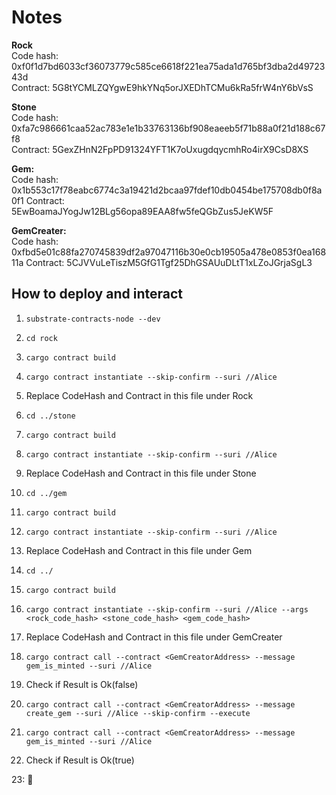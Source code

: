 # Notes

**Rock**  
Code hash: 0xf0f1d7bd6033cf36073779c585ce6618f221ea75ada1d765bf3dba2d4972343d  
Contract: 5G8tYCMLZQYgwE9hkYNq5orJXEDhTCMu6kRa5frW4nY6bVsS

**Stone**  
Code hash: 0xfa7c986661caa52ac783e1e1b33763136bf908eaeeb5f71b88a0f21d188c67f8  
Contract: 5GexZHnN2FpPD91324YFT1K7oUxugdqycmhRo4irX9CsD8XS

**Gem:**  
Code hash: 0x1b553c17f78eabc6774c3a19421d2bcaa97fdef10db0454be175708db0f8a0f1
Contract: 5EwBoamaJYogJw12BLg56opa89EAA8fw5feQGbZus5JeKW5F

**GemCreater:**  
Code hash: 0xfbd5e01c88fa270745839df2a97047116b30e0cb19505a478e0853f0ea16811a
Contract: 5CJVVuLeTiszM5GfG1Tgf25DhGSAUuDLtT1xLZoJGrjaSgL3

## How to deploy and interact

1. `substrate-contracts-node --dev`

2. `cd rock`
3. `cargo contract build`
4. `cargo contract instantiate --skip-confirm --suri //Alice`
5. Replace CodeHash and Contract in this file under Rock

6. `cd ../stone`
7. `cargo contract build`
8. `cargo contract instantiate --skip-confirm --suri //Alice`
9. Replace CodeHash and Contract in this file under Stone

10. `cd ../gem`
11. `cargo contract build`
12. `cargo contract instantiate --skip-confirm --suri //Alice`
13. Replace CodeHash and Contract in this file under Gem

14. `cd ../`
15. `cargo contract build`
16. `cargo contract instantiate --skip-confirm --suri //Alice --args <rock_code_hash> <stone_code_hash> <gem_code_hash>`
17. Replace CodeHash and Contract in this file under GemCreater
18. `cargo contract call --contract <GemCreatorAddress> --message gem_is_minted --suri //Alice`
19. Check if Result is Ok(false)
20. `cargo contract call --contract <GemCreatorAddress> --message create_gem --suri //Alice --skip-confirm --execute`
21. `cargo contract call --contract <GemCreatorAddress> --message gem_is_minted --suri //Alice`
22. Check if Result is Ok(true)

23: :tada:
